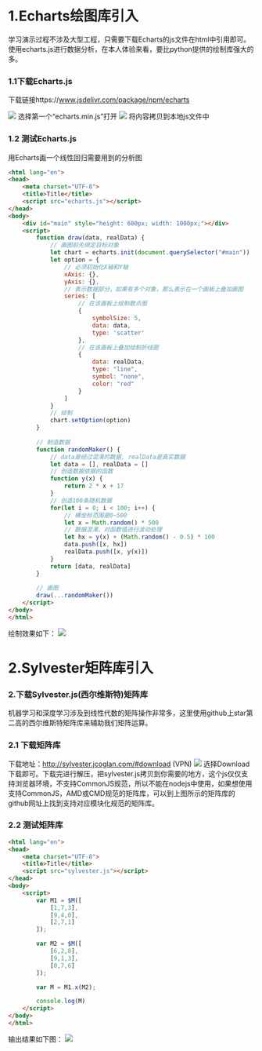 # 1.Echarts绘图库引入
学习演示过程不涉及大型工程，只需要下载Echarts的js文件在html中引用即可。使用echarts.js进行数据分析，在本人体验来看，要比python提供的绘制库强大的多。

### 1.1下载Echarts.js
下载链接https://www.jsdelivr.com/package/npm/echarts

![](./assests/echarts1.PNG)
选择第一个“echarts.min.js”打开
![](./assests/echarts2.PNG)
将内容拷贝到本地js文件中

### 1.2 测试Echarts.js
用Echarts画一个线性回归需要用到的分析图
```html
<html lang="en">
<head>
    <meta charset="UTF-8">
    <title>Title</title>
    <script src="echarts.js"></script>
</head>
<body>
    <div id="main" style="height: 600px; width: 1000px;"></div>
    <script>
        function draw(data, realData) {
            // 画图前先绑定目标对象
            let chart = echarts.init(document.querySelector("#main"))
            let option = {
                // 必须初始化X轴和Y轴
                xAxis: {},
                yAxis: {},
                // 表示数据部分，如果有多个对象，那么表示在一个画板上叠加画图
                series: [
                    // 在该画板上绘制散点图
                    {
                        symbolSize: 5,
                        data: data,
                        type: 'scatter'
                    },
                    // 在该画板上叠加绘制折线图
                    {
                        data: realData,
                        type: "line",
                        symbol: "none",
                        color: "red"
                    }
                ]
            }
            // 绘制
            chart.setOption(option)
        }
        
        // 制造数据
        function randomMaker() {
            // data是经过混淆的数据, realData是真实数据
            let data = [], realData = []
            // 创造数据依据的函数
            function y(x) {
                return 2 * x + 17
            }
            // 创造100条随机数据
            for(let i = 0; i < 100; i++) {
                // 横坐标范围是0~500
                let x = Math.random() * 500
                // 数据混淆，对函数值进行波动处理
                let hx = y(x) + (Math.random() - 0.5) * 100
                data.push([x, hx])
                realData.push([x, y(x)])
            }
            return [data, realData]
        }
        
        // 画图
        draw(...randomMaker())
    </script>
</body>
</html>
```
绘制效果如下：
![](./assests/echarts3.PNG)

# 2.Sylvester矩阵库引入

### 2.下载Sylvester.js(西尔维斯特)矩阵库
机器学习和深度学习涉及到线性代数的矩阵操作非常多，这里使用github上star第二高的西尔维斯特矩阵库来辅助我们矩阵运算。

### 2.1 下载矩阵库
下载地址：http://sylvester.jcoglan.com/#download (VPN)
![](./assests/sylvester1.png)
选择Download下载即可。下载完进行解压，把sylvester.js拷贝到你需要的地方，这个js仅仅支持浏览器环境，不支持CommonJS规范，所以不能在nodejs中使用，如果想使用支持CommonJS，AMD或CMD规范的矩阵库，可以到上图所示的矩阵库的github网址上找到支持对应模块化规范的矩阵库。

### 2.2 测试矩阵库
```html
<html lang="en">
<head>
    <meta charset="UTF-8">
    <title>Title</title>
    <script src="sylvester.js"></script>
</head>
<body>
    <script>
        var M1 = $M([
            [1,7,3],
            [9,4,0],
            [2,7,1]
        ]);

        var M2 = $M([
            [6,2,8],
            [9,1,3],
            [0,7,6]
        ]);

        var M = M1.x(M2);

        console.log(M)
    </script>
</body>
</html>
```
输出结果如下图：
![](./assests/sylvester2.png)